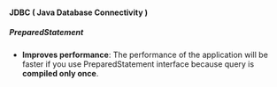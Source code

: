 #### JDBC ( Java Database Connectivity )


##### PreparedStatement
* **Improves performance**: The performance of the application will be faster if you use PreparedStatement interface because query is **compiled only once**.
